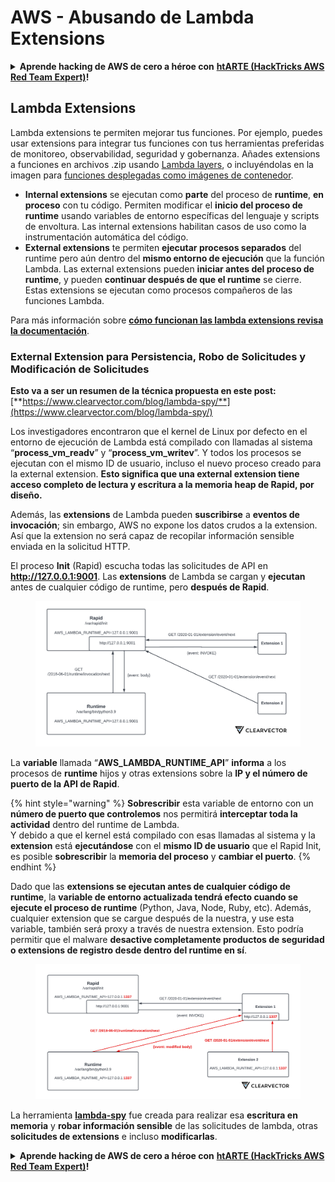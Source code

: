 # AWS - Abusando de Lambda Extensions

<details>

<summary><strong>Aprende hacking de AWS de cero a héroe con</strong> <a href="https://training.hacktricks.xyz/courses/arte"><strong>htARTE (HackTricks AWS Red Team Expert)</strong></a><strong>!</strong></summary>

Otras formas de apoyar a HackTricks:

* Si quieres ver tu **empresa anunciada en HackTricks** o **descargar HackTricks en PDF** revisa los [**PLANES DE SUSCRIPCIÓN**](https://github.com/sponsors/carlospolop)!
* Consigue el [**merchandising oficial de PEASS & HackTricks**](https://peass.creator-spring.com)
* Descubre [**La Familia PEASS**](https://opensea.io/collection/the-peass-family), nuestra colección de [**NFTs**](https://opensea.io/collection/the-peass-family) exclusivos
* **Únete al** 💬 [**grupo de Discord**](https://discord.gg/hRep4RUj7f) o al [**grupo de telegram**](https://t.me/peass) o **sígueme** en **Twitter** 🐦 [**@carlospolopm**](https://twitter.com/carlospolopm)**.**
* **Comparte tus trucos de hacking enviando PRs a los repositorios de GitHub de** [**HackTricks**](https://github.com/carlospolop/hacktricks) y [**HackTricks Cloud**](https://github.com/carlospolop/hacktricks-cloud).

</details>

## Lambda Extensions

Lambda extensions te permiten mejorar tus funciones. Por ejemplo, puedes usar extensions para integrar tus funciones con tus herramientas preferidas de monitoreo, observabilidad, seguridad y gobernanza. Añades extensions a funciones en archivos .zip usando [Lambda layers](https://docs.aws.amazon.com/lambda/latest/dg/configuration-layers.html), o incluyéndolas en la imagen para [funciones desplegadas como imágenes de contenedor](https://aws.amazon.com/blogs/compute/working-with-lambda-layers-and-extensions-in-container-images/).

* **Internal extensions** se ejecutan como **parte** del proceso de **runtime**, **en proceso** con tu código. Permiten modificar el **inicio del proceso de runtime** usando variables de entorno específicas del lenguaje y scripts de envoltura. Las internal extensions habilitan casos de uso como la instrumentación automática del código.
* **External extensions** te permiten **ejecutar procesos separados** del runtime pero aún dentro del **mismo entorno de ejecución** que la función Lambda. Las external extensions pueden **iniciar antes del proceso de runtime**, y pueden **continuar después de que el runtime** se cierre. Estas extensions se ejecutan como procesos compañeros de las funciones Lambda.

Para más información sobre [**cómo funcionan las lambda extensions revisa la documentación**](https://docs.aws.amazon.com/lambda/latest/dg/runtimes-extensions-api.html).

### External Extension para Persistencia, Robo de Solicitudes y Modificación de Solicitudes

**Esto va a ser un resumen de la técnica propuesta en este post:** [**https://www.clearvector.com/blog/lambda-spy/**](https://www.clearvector.com/blog/lambda-spy/)

Los investigadores encontraron que el kernel de Linux por defecto en el entorno de ejecución de Lambda está compilado con llamadas al sistema “**process\_vm\_readv**” y “**process\_vm\_writev**”. Y todos los procesos se ejecutan con el mismo ID de usuario, incluso el nuevo proceso creado para la external extension. **Esto significa que una external extension tiene acceso completo de lectura y escritura a la memoria heap de Rapid, por diseño.**

Además, las **extensions** de Lambda pueden **suscribirse** a **eventos de invocación**; sin embargo, AWS no expone los datos crudos a la extension. Así que la extension no será capaz de recopilar información sensible enviada en la solicitud HTTP.

El proceso **Init** (Rapid) escucha todas las solicitudes de API en **http://127.0.0.1:9001**. Las **extensions** de Lambda se cargan y **ejecutan** antes de cualquier código de runtime, pero **después de Rapid**.

<figure><img src="../../../../.gitbook/assets/image (90).png" alt=""><figcaption></figcaption></figure>

La **variable** llamada “**AWS\_LAMBDA\_RUNTIME\_API**” **informa** a los procesos de **runtime** hijos y otras extensions sobre la **IP y el número de puerto de la API de Rapid**.

{% hint style="warning" %}
**Sobrescribir** esta variable de entorno con un **número de puerto que controlemos** nos permitirá **interceptar toda la actividad** dentro del runtime de Lambda.\
Y debido a que el kernel está compilado con esas llamadas al sistema y la **extension** está **ejecutándose** con el **mismo ID de usuario** que el Rapid Init, es posible **sobrescribir** la **memoria del proceso** y **cambiar el puerto**.
{% endhint %}

Dado que las **extensions se ejecutan antes de cualquier código de runtime**, la **variable de entorno actualizada tendrá efecto cuando se ejecute el proceso de runtime** (Python, Java, Node, Ruby, etc). Además, cualquier extension que se cargue después de la nuestra, y use esta variable, también será proxy a través de nuestra extension. Esto podría permitir que el malware **desactive completamente productos de seguridad o extensions de registro desde dentro del runtime en sí**.

<figure><img src="../../../../.gitbook/assets/image (3) (4).png" alt=""><figcaption></figcaption></figure>

La herramienta [**lambda-spy**](https://github.com/clearvector/lambda-spy) fue creada para realizar esa **escritura en memoria** y **robar información sensible** de las solicitudes de lambda, otras **solicitudes de extensions** e incluso **modificarlas**.

<details>

<summary><strong>Aprende hacking de AWS de cero a héroe con</strong> <a href="https://training.hacktricks.xyz/courses/arte"><strong>htARTE (HackTricks AWS Red Team Expert)</strong></a><strong>!</strong></summary>

Otras formas de apoyar a HackTricks:

* Si quieres ver tu **empresa anunciada en HackTricks** o **descargar HackTricks en PDF** revisa los [**PLANES DE SUSCRIPCIÓN**](https://github.com/sponsors/carlospolop)!
* Consigue el [**merchandising oficial de PEASS & HackTricks**](https://peass.creator-spring.com)
* Descubre [**La Familia PEASS**](https://opensea.io/collection/the-peass-family), nuestra colección de [**NFTs**](https://opensea.io/collection/the-peass-family) exclusivos
* **Únete al** 💬 [**grupo de Discord**](https://discord.gg/hRep4RUj7f) o al [**grupo de telegram**](https://t.me/peass) o **sígueme** en **Twitter** 🐦 [**@carlospolopm**](https://twitter.com/carlospolopm)**.**
* **Comparte tus trucos de hacking enviando PRs a los repositorios de GitHub de** [**HackTricks**](https://github.com/carlospolop/hacktricks) y [**HackTricks Cloud**](https://github.com/carlospolop/hacktricks-cloud).

</details>
